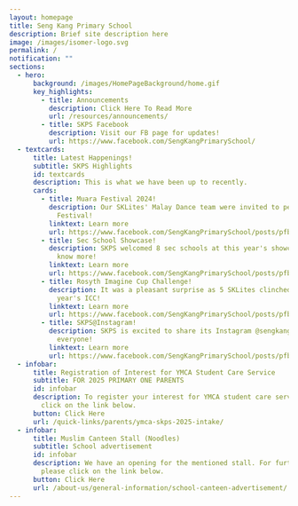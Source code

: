 ```yaml
---
layout: homepage
title: Seng Kang Primary School
description: Brief site description here
image: /images/isomer-logo.svg
permalink: /
notification: ""
sections:
  - hero:
      background: /images/HomePageBackground/home.gif
      key_highlights:
        - title: Announcements
          description: Click Here To Read More
          url: /resources/announcements/
        - title: SKPS Facebook
          description: Visit our FB page for updates!
          url: https://www.facebook.com/SengKangPrimarySchool/
  - textcards:
      title: Latest Happenings!
      subtitle: SKPS Highlights
      id: textcards
      description: This is what we have been up to recently.
      cards:
        - title: Muara Festival 2024!
          description: Our SKLites' Malay Dance team were invited to perform at the Muara
            Festival!
          linktext: Learn more
          url: https://www.facebook.com/SengKangPrimarySchool/posts/pfbid0rdaXpHce3bTJaTMmgnCgDrc4ewDD1gYAZfekMJzZdNZH3Qy1FzFuu6GiNUnmPEAnl
        - title: Sec School Showcase!
          description: SKPS welcomed 8 sec schools at this year's showcase, for our P6s to
            know more!
          linktext: Learn more
          url: https://www.facebook.com/SengKangPrimarySchool/posts/pfbid0W8PaTSJj2gcxcvUzTAPcqih5tYh4xQEtjB1kpF1MmafYZqjEzh8YX3dCdGNvuC1Jl
        - title: Rosyth Imagine Cup Challenge!
          description: It was a pleasant surprise as 5 SKLites clinched Gold at this
            year's ICC!
          linktext: Learn more
          url: https://www.facebook.com/SengKangPrimarySchool/posts/pfbid02kjeADkHDj9pd1mQVqMs719Synv2XuFuxHBhdkiWfcXc4dFEuq9n2pAJwgEXyQ58Ul
        - title: SKPS@Instagram!
          description: SKPS is excited to share its Instagram @sengkangprimaryschool with
            everyone!
          linktext: Learn more
          url: https://www.facebook.com/SengKangPrimarySchool/posts/pfbid0radLSAm26w5aG2TUNA4GKGW92RfKy5SVxFxfgBq3u2hX8vobfhCgJQXtQSkjxoGAl
  - infobar:
      title: Registration of Interest for YMCA Student Care Service
      subtitle: FOR 2025 PRIMARY ONE PARENTS
      id: infobar
      description: To register your interest for YMCA student care service, please
        click on the link below.
      button: Click Here
      url: /quick-links/parents/ymca-skps-2025-intake/
  - infobar:
      title: Muslim Canteen Stall (Noodles)
      subtitle: School advertisement
      id: infobar
      description: We have an opening for the mentioned stall. For further details,
        please click on the link below.
      button: Click Here
      url: /about-us/general-information/school-canteen-advertisement/
---
```

